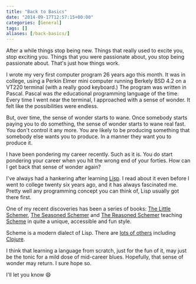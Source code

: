 ```yaml
---
title: "Back to Basics"
date: "2014-09-17T12:57:15+00:00"
categories: [General]
tags: []
aliases: [/back-basics/]
---
```


After a while things stop being new. Things that really used to excite you, stop exciting you. Things that you were passionate about, you stop being passionate about. That's just how things work.

I wrote my very first computer program 26 years ago this month. It was in college, using a Perkin Elmer mini computer running Berkely BSD 4.2 on a VT220 terminal (with a really good keyboard.) The program was written in Pascal. Pascal was *the* educational programming language of the time. Every time I went near the terminal, I approached with a sense of wonder. It felt like the possibilities were endless.

But, over time, the sense of wonder starts to wane. Once somebody starts paying you to do something, the sense of wonder starts to wane real fast. You don't control it any more. You are likely to be producing something that somebody else wants you to produce. In a manner they want you to produce it.

I have been pondering my career recently. Such as it is. You do start pondering your career when you hit the wrong end of your forties. How can I get back that sense of wonder again?

I've always had a hankering after learning [Lisp](https://en.wikipedia.org/wiki/Lisp_%28programming_language%29). I read about it even before I went to college twenty six years ago, and it has always fascinated me. Pretty well any programming concept you can think of, Lisp usually got there first.

One of my recent discoveries has been a series of books: [The Little Schemer](http://mitpress.mit.edu/books/little-schemer), [The Seasoned Schemer](http://mitpress.mit.edu/books/seasoned-schemer) and [The Reasoned Schemer](http://mitpress.mit.edu/books/reasoned-schemer) teaching [Scheme](https://en.wikipedia.org/wiki/Scheme_%28programming_language%29) in quite a unique, accessible and fun style.

Scheme is a modern dialect of Lisp. There are [lots of others](https://en.wikipedia.org/wiki/Lisp_%28programming_language%29#Major_dialects) including [Clojure](https://en.wikipedia.org/wiki/Clojure).

I think that learning a language from scratch, just for the fun of it, may just be the tonic for a mild dose of mid-career blues. Hopefully, that sense of wonder may return. I sure hope so.

I'll let you know :smile:
